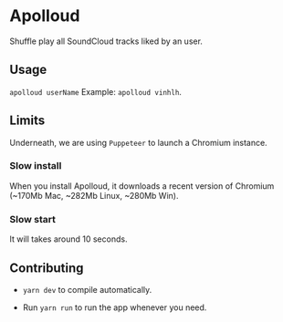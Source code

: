 # Apolloud
Shuffle play all SoundCloud tracks liked by an user.

## Usage
`apolloud userName`
Example: `apolloud vinhlh`.

## Limits

Underneath, we are using `Puppeteer` to launch a Chromium instance.

### Slow install
When you install Apolloud, it downloads a recent version of Chromium (~170Mb Mac, ~282Mb Linux, ~280Mb Win).

### Slow start
It will takes around 10 seconds.

## Contributing
- `yarn dev` to compile automatically.

- Run `yarn run` to run the app whenever you need.
